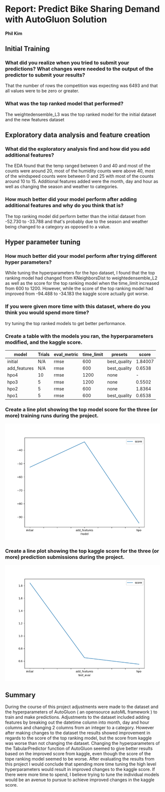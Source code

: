 # Report: Predict Bike Sharing Demand with AutoGluon Solution
#### Phil Kim

## Initial Training
### What did you realize when you tried to submit your predictions? What changes were needed to the output of the predictor to submit your results?
That the number of rows the competition was expecting was 6493 and that all values were to be zero or greater.

### What was the top ranked model that performed?
The weightedensemble_L3 was the top ranked model for the initial dataset and the new features dataset

## Exploratory data analysis and feature creation
### What did the exploratory analysis find and how did you add additional features?
The EDA found that the temp ranged between 0 and 40 and most of the counts were around 20, most of the humidity counts were above 40, most of the windspeed counts were between 0 and 25 with most of the counts around 10 to 15. Additional features added were the month, day and hour as well as changing the season and weather to categories.

### How much better did your model perform after adding additional features and why do you think that is?
The top ranking model did perform better than the initial dataset from -52.730 to -33.788 and that's probably due to the season and weather being changed to a category as opposed to a value.

## Hyper parameter tuning
### How much better did your model perform after trying different hyper parameters?
While tuning the hyperparameters for the hpo dataset, I found that the top ranking model had changed from KNeighborsDist to weightedensemble_L2 as well as the score for the top ranking model when the time_limit increased from 600 to 1200. However, while the score of the top ranking model had improved from -94.488 to -34.183 the kaggle score actually got worse.

### If you were given more time with this dataset, where do you think you would spend more time?
try tuning the top ranked models to get better performance.

### Create a table with the models you ran, the hyperparameters modified, and the kaggle score.
|model|Trials|eval_metric|time_limit|presets|score|
|--|--|--|--|--|--|
|initial|N/A|rmse|600|best_quality|1.84007|
|add_features|N/A|rmse|600|best_quality|0.6538|
|hpo4|10|rmse|1200|none|-|
|hpo3|5|rmse|1200|none|0.5502|
|hpo2|5|rmse|600|none|1.8364|
|hpo1|5|rmse|600|best_quality|0.6538|

### Create a line plot showing the top model score for the three (or more) training runs during the project.

![model_train_score.png](model_train_score.png)

### Create a line plot showing the top kaggle score for the three (or more) prediction submissions during the project.

![model_test_score.png](model_test_score.png)

## Summary

During the course of this project adjustments were made to the dataset and the hyperparameters of AutoGluon ( an opensource autoML framework ) to train and make predictions. Adjustments to the dataset included adding features by breaking out the datetime column into month, day and hour columns and changing 2 columns from an integer to a category. However after making changes to the dataset the results showed improvement in regards to the score of the top ranking model, but the score from kaggle was worse than not changing the dataset. Changing the hyperparameters of the TabularPredictor function of AutoGluon seemed to give better results based on the improved score from kaggle, even though the score of the tope ranking model seemed to be worse. After evaluating the results from this project I would conclude that spending more time tuning the high level hyperparameters would result in improved changes to the kaggle score. If there were more time to spend, I believe trying to tune the individual models would be an avenue to pursue to achieve improved changes in the kaggle score.
